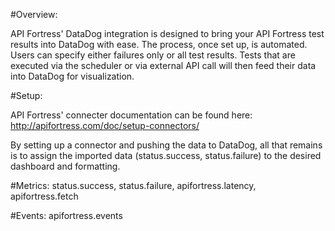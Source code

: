 #Overview: 

API Fortress' DataDog integration is designed to bring your API Fortress test results into DataDog with ease. The process, once set up, is automated. Users can specify either failures only or all test results. Tests that are executed via the scheduler or via external API call will then feed their data into DataDog for visualization.  

#Setup: 

API Fortress' connecter documentation can be found here: http://apifortress.com/doc/setup-connectors/

By setting up a connector and pushing the data to DataDog, all that remains is to assign the imported data (status.success, status.failure) to the desired dashboard and formatting. 

#Metrics: status.success, status.failure, apifortress.latency, apifortress.fetch

#Events: apifortress.events

